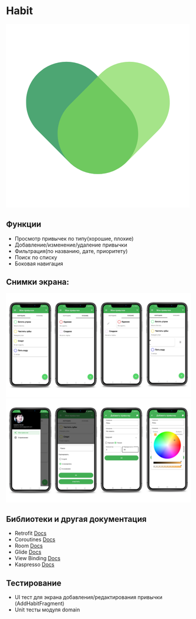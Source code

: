 # Habit
![](https://github.com/Zellka/HabitTracker/blob/master/image/ic_app.png)

## Функции
* Просмотр привычек по типу(хорошие, плохие)
* Добавление/изменение/удаление привычки
* Фильтрация(по названию, дате, приоритету)
* Поиск по списку
* Боковая навигация

## Снимки экрана:
![](https://github.com/Zellka/HabitTracker/blob/master/image/app_1.png)
![](https://github.com/Zellka/HabitTracker/blob/master/image/app_2.png)

## Библиотеки и другая документация
* Retrofit [Docs](https://square.github.io/retrofit/)
* Coroutines [Docs](https://kotlinlang.org/docs/coroutines-overview.html)
* Room [Docs](https://developer.android.google.cn/reference/androidx/room/Room)
* Glide [Docs](https://github.com/bumptech/glide)
* View Binding [Docs](https://developer.android.com/topic/libraries/view-binding)
* Kaspresso [Docs](https://github.com/KasperskyLab/Kaspresso)

## Тестирование
* UI тест для экрана добавления/редактирования привычки (AddHabitFragment)
* Unit тесты модуля domain

